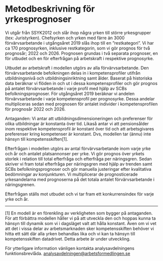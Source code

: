 # Metodbeskrivning för yrkesprognoser

Vi utgår från SSYK2012 och slår ihop några yrken till större yrkesgrupper (tex:  Juristyrken). Chefsyrken och yrken med färre än 3000 förvärvsarbetande i utgångsåret 2019 slås ihop till en ”restkategori”. Vi har ca 170 prognosyrken, inklusive restkategorin, som vi gör prognos för två prognosår; 2022 och 2026. Prognosen grundas i två separata prognoser, en för utbudet och en för efterfrågan på arbetskraft i respektive prognosyrke. 

Utbudet av arbetskraft i modellen utgörs av alla förvärvsarbetande. Den förvärvsarbetande befolkningen delas in i kompetensprofiler utifrån utbildningsnivå och utbildningsinriktning samt ålder. Baserat på historiska data beräknar vi flöden in och ut i dessa kompetensprofiler och gör prognos på antalet förvärvsarbetande i varje profil med hjälp av SCBs befolkningsprognoser. För utgångsåret 2019 beräknar vi andelen förvärvsarbetande i varje kompetensprofil per prognosyrke. Dessa andelar multipliceras sedan med prognosen för antalet individer i kompetensprofilen för prognosår 2022 och 2026. 

Antaganden: Vi antar att utbildningsdimensioneringen och preferenser för olika utbildningar är konstanta över tid. Likaså antar vi att pensionsålder inom respektive kompetensprofil är konstant över tid och att arbetsgivares preferenser kring kompetenser är konstant. Dvs, modellen tar (ännu) inte hänsyn till kompetensskiften[1]. 

Efterfrågan i modellen utgörs av antal förvärvsarbetande inom varje yrke och år och antalet platsannonser per yrke. Vi gör prognos över yrkets storlek i relation till total efterfråga och efterfråga per näringsgren. Sedan skriver vi fram total efterfråga per näringsgren med hjälp av trenden samt SCBs befolkningsprognoser och gör manuella justeringar efter kvalitativa bedömningar av konjunkturen. Vi multiplicerar de prognosticerade yrkesandelarna med prognoserna på det totala antalet förvärvsarbetande i näringsgrenen.

Efterfrågan ställs mot utbudet och vi tar fram ett konkurrensindex för varje yrke och år. 

---------------------------------------------------------------
[1] En modell är en förenkling av verkligheten som bygger på antaganden. 
För att förbättra modellen håller vi på att utveckla den och hoppas kunna ta hänsyn till dynamik som vi i dagsläget valt att hålla konstant. Även om vi vet att det i vissa delar av arbetsmarknaden sker kompetensskiften behöver vi hitta ett sätt där alla yrken behandlas lika och vi kan ta hänsyn till kompetensskiften datadrivet. Detta arbete är under utveckling. 


För ytterligare information vänligen kontakta analysavdelningens funktionsbrevlåda. 
analysavdelningen@arbetsformedlingen.se




